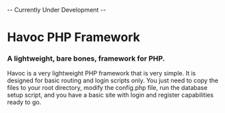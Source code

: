 -- Currently Under Development --
# Havoc PHP Framework #
### A lightweight, bare bones, framework for PHP. ###

Havoc is a very lightweight PHP framework that is very simple. It is designed for basic routing and login scripts only. You just need to copy the files to your root directory, modify the config.php file, run the database setup script, and you have a basic site with login and register capabilities ready to go. 